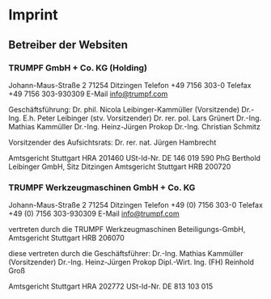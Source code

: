 # Imprint

## Betreiber der Websiten

### TRUMPF GmbH + Co. KG (Holding)
Johann-Maus-Straße 2
71254 Ditzingen
Telefon +49 7156 303-0
Telefax +49 7156 303-930309
E-Mail info@trumpf.com

Geschäftsführung:
Dr. phil. Nicola Leibinger-Kammüller (Vorsitzende)
Dr.-Ing. E.h. Peter Leibinger (stv. Vorsitzender)
Dr. rer. pol. Lars Grünert
Dr.-Ing. Mathias Kammüller
Dr.-Ing. Heinz-Jürgen Prokop
Dr.-Ing. Christian Schmitz

Vorsitzender des Aufsichtsrats: Dr. rer. nat. Jürgen Hambrecht

Amtsgericht Stuttgart HRA 201460
USt-Id-Nr. DE 146 019 590
PhG Berthold Leibinger GmbH, Sitz Ditzingen
Amtsgericht Stuttgart HRB 200720

### TRUMPF Werkzeugmaschinen GmbH + Co. KG
Johann-Maus-Straße 2
71254 Ditzingen
Telefon +49 (0) 7156 303-0
Telefax +49 (0) 7156 303-930309
E-Mail info@trumpf.com

vertreten durch die TRUMPF
Werkzeugmaschinen Beteiligungs-GmbH,
Amtsgericht Stuttgart HRB 206070

diese vertreten durch die Geschäftsführer:
Dr.-Ing. Mathias Kammüller (Vorsitzender)
Dr.-Ing. Heinz-Jürgen Prokop
Dipl.-Wirt. Ing. (FH) Reinhold Groß

Amtsgericht Stuttgart HRA 202772
USt-Id-Nr. DE 813 103 015
